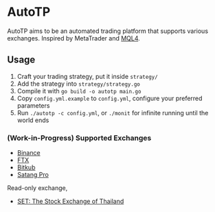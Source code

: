 # AutoTP

AutoTP aims to be an automated trading platform that supports various exchanges. Inspired by MetaTrader and [MQL4](https://docs.mql4.com/).

## Usage

1. Craft your trading strategy, put it inside `strategy/`
2. Add the strategy into `strategy/strategy.go`
3. Compile it with `go build -o autotp main.go`
4. Copy `config.yml.example` to `config.yml`, configure your preferred parameters
5. Run `./autotp -c config.yml`, or `./monit` for infinite running until the world ends

### (Work-in-Progress) Supported Exchanges

- [Binance](https://github.com/binance/binance-spot-api-docs)
- [FTX](https://docs.ftx.us/)
- [Bitkub](https://github.com/bitkub/bitkub-official-api-docs)
- [Satang Pro](https://docs.satangcorp.com/)

Read-only exchange,

- [SET: The Stock Exchange of Thailand](https://marketdata.set.or.th/mkt/marketsummary.do?language=en&country=US)
